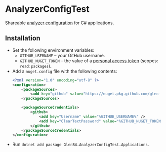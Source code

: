 # AnalyzerConfigTest

Shareable [analyzer configuration](https://learn.microsoft.com/en-us/visualstudio/code-quality/use-roslyn-analyzers) for C# applications.

## Installation

- Set the following environment variables:
    - `GITHUB_USERNAME` – your GitHub username.
    - `GITHUB_NUGET_TOKEN` – the value of a [personal access token](https://github.com/settings/tokens) (scopes: `read:packages`).
- Add a `nuget.config` file with the following contents:
    ```xml
    <?xml version="1.0" encoding="utf-8" ?>
    <configuration>
        <packageSources>
            <add key="github" value="https://nuget.pkg.github.com/glen-84/index.json" />
        </packageSources>

        <packageSourceCredentials>
            <github>
                <add key="Username" value="%GITHUB_USERNAME%" />
                <add key="ClearTextPassword" value="%GITHUB_NUGET_TOKEN%" />
            </github>
        </packageSourceCredentials>
    </configuration>
    ```
- Run `dotnet add package Glen84.AnalyzerConfigTest.Applications`.
